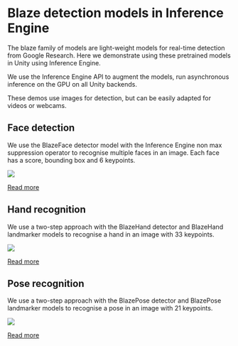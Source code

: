 # Blaze detection models in Inference Engine

The blaze family of models are light-weight models for real-time detection from Google Research. Here we demonstrate using these pretrained models in Unity using Inference Engine.

We use the Inference Engine API to augment the models, run asynchronous inference on the GPU on all Unity backends.

These demos use images for detection, but can be easily adapted for videos or webcams.

## Face detection

We use the BlazeFace detector model with the Inference Engine non max suppression operator to recognise multiple faces in an image. Each face has a score, bounding box and 6 keypoints.

![](./images/face.jpg)

[Read more](./Face/README.md)

## Hand recognition

We use a two-step approach with the BlazeHand detector and BlazeHand landmarker models to recognise a hand in an image with 33 keypoints.

![](./images/hand.jpg)

[Read more](./Hand/README.md)

## Pose recognition

We use a two-step approach with the BlazePose detector and BlazePose landmarker models to recognise a pose in an image with 21 keypoints.

![](./images/pose.jpg)

[Read more](./Pose/README.md)